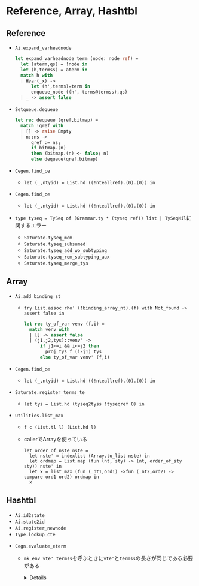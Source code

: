 
Reference, Array, Hashtbl
=========================

Reference
---------

+ `Ai.expand_varheadnode`

  ````ocaml
  let expand_varheadnode term (node: node ref) =
    let (aterm,qs) = !node in
    let (h,termss) = aterm in
    match h with
    | Hvar(_x) ->
        let (h',terms)=term in
        enqueue_node ((h', terms@termss),qs)
    | _ -> assert false
  ````

+ `Setqueue.dequeue`

  ````ocaml
  let rec dequeue (qref,bitmap) =
    match !qref with
    | [] -> raise Empty
    | n::ns ->
        qref := ns;
        if bitmap.(n)
        then (bitmap.(n) <- false; n)
        else dequeue(qref,bitmap)
  ````

+ `Cegen.find_ce`
  + `let (_,ntyid) = List.hd ((!nteallref).(0).(0)) in`

+ `Cegen.find_ce`
  + `let (_,ntyid) = List.hd ((!nteallref).(0).(0)) in`

+ `type tyseq = TySeq of (Grammar.ty * (tyseq ref)) list | TySeqNil`に関するエラー
  + `Saturate.tyseq_mem`
  + `Saturate.tyseq_subsumed`
  + `Saturate.tyseq_add_wo_subtyping`
  + `Saturate.tyseq_rem_subtyping_aux`
  + `Saturate.tyseq_merge_tys`

Array
-----

+ `Ai.add_binding_st`
  + `try List.assoc rho' (!binding_array_nt).(f) with Not_found -> assert false in`

    ```ocaml
    let rec ty_of_var venv (f,i) =
      match venv with
      | [] -> assert false
      | (j1,j2,tys)::venv' ->
          if j1<=i && i<=j2 then
            proj_tys f (i-j1) tys
          else ty_of_var venv' (f,i)
    ```

+ `Cegen.find_ce`
  + `let (_,ntyid) = List.hd ((!nteallref).(0).(0)) in`

+ `Saturate.register_terms_te`
  + `let tys = List.hd (tyseq2tyss !tyseqref 0) in`

+ `Utilities.list_max`
  + `f c (List.tl l) (List.hd l)`
  + callerでArrayを使っている

    ```
    let order_of_nste nste =
      let nste' = indexlist (Array.to_list nste) in
      let ordmap = List.map (fun (nt, sty) -> (nt, order_of_sty sty)) nste' in
      let x = list_max (fun (_nt1,ord1) ->fun (_nt2,ord2) -> compare ord1 ord2) ordmap in
      x
    ```

Hashtbl
-------

+ `Ai.id2state`
+ `Ai.state2id`
+ `Ai.register_newnode`
+ `Type.lookup_cte`

<a name = "cegenevaluate_eterm"></a>
+ `Cegn.evaluate_eterm`
    + `mk_env vte' termss`を呼ぶときに`vte'`と`termss`の長さが同じである必要がある

      <details><sumarry>code</summary><!--{{{-->

      ```ocaml
      let rec evaluate_eterm eterm env =
        let (h,termss) = decompose_eterm eterm in
        match h with
        | ENT(f,ity,ntyid) ->
            begin try
              let (vte,body) =
                try Hashtbl.find tracetab (f,ity) with Not_found ->
                  register_backchain f ity ntyid;
                  Hashtbl.find tracetab (f,ity)
              in
              let (vte',body') = rename_vte_eterm vte body in
              let env' = mk_env vte' termss in
              evaluate_eterm body' (env'@env)
            with Not_found -> assert false end (* ここには来ないのでは？ *)
        ...
      let rec mk_env vte termss =
        match (vte, termss) with
        | ([], []) -> []
        | ((v,ty)::vte', ts::termss') ->
            let x = List.combine ty ts in
            List.map (fun (ity,t)->((v,ity),t)) x@(mk_env vte' termss')
        | _ -> assert false

      ```

      </details><!--}}}>

